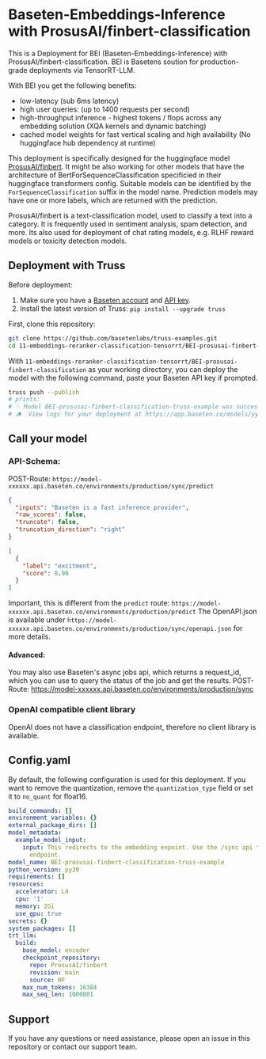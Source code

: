 # Baseten-Embeddings-Inference with ProsusAI/finbert-classification

This is a Deployment for BEI (Baseten-Embeddings-Inference) with ProsusAI/finbert-classification. BEI is Basetens soution for production-grade deployments via TensorRT-LLM. 

With BEI you get the following benefits:
- low-latency (sub 6ms latency) 
- high user queries: (up to 1400 requests per second)
- high-throughput inference - highest tokens / flops across any embedding solution (XQA kernels and dynamic batching)
- cached model weights for fast vertical scaling and high availability (No huggingface hub dependency at runtime)

This deployment is specifically designed for the huggingface model [ProsusAI/finbert](https://huggingface.co/ProsusAI/finbert).
It might be also working for other models that have the architecture of BertForSequenceClassification specificied in their huggingface transformers config.
Suitable models can be identified by the `ForSequenceClassification` suffix in the model name. Prediction models may have one or more labels, which are returned with the prediction.

ProsusAI/finbert  is a text-classification model, used to classify a text into a category. 
 It is frequently used in sentiment analysis, spam detection, and more. Its also used for deployment of chat rating models, e.g. RLHF reward models or toxicity detection models.


## Deployment with Truss

Before deployment:

1. Make sure you have a [Baseten account](https://app.baseten.co/signup) and [API key](https://app.baseten.co/settings/account/api_keys).
2. Install the latest version of Truss: `pip install --upgrade truss`


First, clone this repository:
```sh
git clone https://github.com/basetenlabs/truss-examples.git
cd 11-embeddings-reranker-classification-tensorrt/BEI-prosusai-finbert-classification
```

With `11-embeddings-reranker-classification-tensorrt/BEI-prosusai-finbert-classification` as your working directory, you can deploy the model with the following command, paste your Baseten API key if prompted.

```sh
truss push --publish
# prints: 
# ✨ Model BEI-prosusai-finbert-classification-truss-example was successfully pushed ✨
# 🪵  View logs for your deployment at https://app.baseten.co/models/yyyyyy/logs/xxxxxx
```

## Call your model

### API-Schema:
POST-Route: `https://model-xxxxxx.api.baseten.co/environments/production/sync/predict`
```json
{
  "inputs": "Baseten is a fast inference provider",
  "raw_scores": false,
  "truncate": false,
  "truncation_direction": "right"
}
```

```json
[
  {
    "label": "excitment",
    "score": 0.99
  }
]
```
Important, this is different from the `predict` route: `https://model-xxxxxx.api.baseten.co/environments/production/predict`
The OpenAPI.json is available under `https://model-xxxxxx.api.baseten.co/environments/production/sync/openapi.json` for more details.

#### Advanced:
You may also use Baseten's async jobs api, which returns a request_id, which you can use to query the status of the job and get the results.
POST-Route: https://model-xxxxxx.api.baseten.co/environments/production/sync

### OpenAI compatible client library
OpenAI does not have a classification endpoint, therefore no client library is available.


## Config.yaml
By default, the following configuration is used for this deployment. If you want to remove the quantization, remove the `quantization_type` field or set it to `no_quant` for float16.

```yaml
build_commands: []
environment_variables: {}
external_package_dirs: []
model_metadata:
  example_model_input:
    input: This redirects to the embedding enpoint. Use the /sync api to reach /sync/predict
      endpoint.
model_name: BEI-prosusai-finbert-classification-truss-example
python_version: py39
requirements: []
resources:
  accelerator: L4
  cpu: '1'
  memory: 2Gi
  use_gpu: true
secrets: {}
system_packages: []
trt_llm:
  build:
    base_model: encoder
    checkpoint_repository:
      repo: ProsusAI/finbert
      revision: main
      source: HF
    max_num_tokens: 16384
    max_seq_len: 1000001

```

## Support
If you have any questions or need assistance, please open an issue in this repository or contact our support team.
